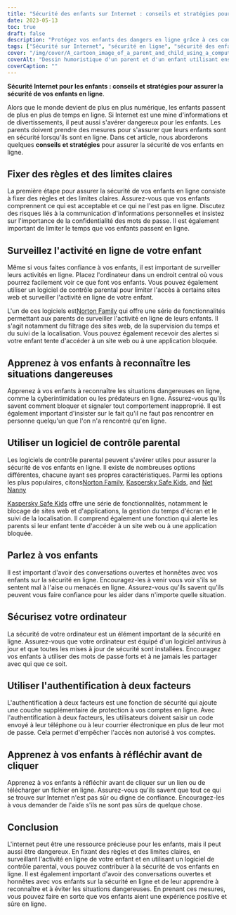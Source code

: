 ```yaml
---
title: "Sécurité des enfants sur Internet : conseils et stratégies pour assurer la sécurité de vos enfants en ligne"
date: 2023-05-13
toc: true
draft: false
description: "Protégez vos enfants des dangers en ligne grâce à ces conseils et stratégies de sécurité sur Internet."
tags: ["Sécurité sur Internet", "sécurité en ligne", "sécurité des enfants", "contrôle parental", "cyberintimidation", "alphabétisation numérique", "prédateurs en ligne", "médias sociaux", "jeux", "appareils mobiles", "vie privée", "sécurité", "utilisation sûre de l'internet", "conseils en matière de sécurité sur internet", "protéger les enfants en ligne", "l'éducation des enfants à l'ère numérique", "protection de la vie privée en ligne pour les enfants", "dangers en ligne pour les enfants", "habitudes sûres en matière d'internet", "éducation à la sécurité sur internet"]
cover: "/img/cover/A_cartoon_image_of_a_parent_and_child_using_a_computer.png"
coverAlt: "Dessin humoristique d'un parent et d'un enfant utilisant ensemble un ordinateur, l'enfant tenant une loupe et le parent pointant l'écran."
coverCaption: ""
---
```


**Sécurité Internet pour les enfants : conseils et stratégies pour assurer la sécurité de vos enfants en ligne**.

Alors que le monde devient de plus en plus numérique, les enfants passent de plus en plus de temps en ligne. Si Internet est une mine d'informations et de divertissements, il peut aussi s'avérer dangereux pour les enfants. Les parents doivent prendre des mesures pour s'assurer que leurs enfants sont en sécurité lorsqu'ils sont en ligne. Dans cet article, nous aborderons quelques **conseils et stratégies** pour assurer la sécurité de vos enfants en ligne.

## Fixer des règles et des limites claires

La première étape pour assurer la sécurité de vos enfants en ligne consiste à fixer des règles et des limites claires. Assurez-vous que vos enfants comprennent ce qui est acceptable et ce qui ne l'est pas en ligne. Discutez des risques liés à la communication d'informations personnelles et insistez sur l'importance de la confidentialité des mots de passe. Il est également important de limiter le temps que vos enfants passent en ligne.

## Surveillez l'activité en ligne de votre enfant

Même si vous faites confiance à vos enfants, il est important de surveiller leurs activités en ligne. Placez l'ordinateur dans un endroit central où vous pourrez facilement voir ce que font vos enfants. Vous pouvez également utiliser un logiciel de contrôle parental pour limiter l'accès à certains sites web et surveiller l'activité en ligne de votre enfant.

L'un de ces logiciels est[Norton Family](https://us.norton.com/norton-family-premier) qui offre une série de fonctionnalités permettant aux parents de surveiller l'activité en ligne de leurs enfants. Il s'agit notamment du filtrage des sites web, de la supervision du temps et du suivi de la localisation. Vous pouvez également recevoir des alertes si votre enfant tente d'accéder à un site web ou à une application bloquée.

## Apprenez à vos enfants à reconnaître les situations dangereuses

Apprenez à vos enfants à reconnaître les situations dangereuses en ligne, comme la cyberintimidation ou les prédateurs en ligne. Assurez-vous qu'ils savent comment bloquer et signaler tout comportement inapproprié. Il est également important d'insister sur le fait qu'il ne faut pas rencontrer en personne quelqu'un que l'on n'a rencontré qu'en ligne.

## Utiliser un logiciel de contrôle parental

Les logiciels de contrôle parental peuvent s'avérer utiles pour assurer la sécurité de vos enfants en ligne. Il existe de nombreuses options différentes, chacune ayant ses propres caractéristiques. Parmi les options les plus populaires, citons[Norton Family](https://us.norton.com/norton-family-premier), [Kaspersky Safe Kids](https://www.kaspersky.com/safe-kids), and [Net Nanny](https://www.netnanny.com/)

[Kaspersky Safe Kids](https://www.kaspersky.com/safe-kids) offre une série de fonctionnalités, notamment le blocage de sites web et d'applications, la gestion du temps d'écran et le suivi de la localisation. Il comprend également une fonction qui alerte les parents si leur enfant tente d'accéder à un site web ou à une application bloquée.

## Parlez à vos enfants

Il est important d'avoir des conversations ouvertes et honnêtes avec vos enfants sur la sécurité en ligne. Encouragez-les à venir vous voir s'ils se sentent mal à l'aise ou menacés en ligne. Assurez-vous qu'ils savent qu'ils peuvent vous faire confiance pour les aider dans n'importe quelle situation.

## Sécurisez votre ordinateur

La sécurité de votre ordinateur est un élément important de la sécurité en ligne. Assurez-vous que votre ordinateur est équipé d'un logiciel antivirus à jour et que toutes les mises à jour de sécurité sont installées. Encouragez vos enfants à utiliser des mots de passe forts et à ne jamais les partager avec qui que ce soit.

## Utiliser l'authentification à deux facteurs

L'authentification à deux facteurs est une fonction de sécurité qui ajoute une couche supplémentaire de protection à vos comptes en ligne. Avec l'authentification à deux facteurs, les utilisateurs doivent saisir un code envoyé à leur téléphone ou à leur courrier électronique en plus de leur mot de passe. Cela permet d'empêcher l'accès non autorisé à vos comptes.

## Apprenez à vos enfants à réfléchir avant de cliquer

Apprenez à vos enfants à réfléchir avant de cliquer sur un lien ou de télécharger un fichier en ligne. Assurez-vous qu'ils savent que tout ce qui se trouve sur Internet n'est pas sûr ou digne de confiance. Encouragez-les à vous demander de l'aide s'ils ne sont pas sûrs de quelque chose.

## Conclusion

L'internet peut être une ressource précieuse pour les enfants, mais il peut aussi être dangereux. En fixant des règles et des limites claires, en surveillant l'activité en ligne de votre enfant et en utilisant un logiciel de contrôle parental, vous pouvez contribuer à la sécurité de vos enfants en ligne. Il est également important d'avoir des conversations ouvertes et honnêtes avec vos enfants sur la sécurité en ligne et de leur apprendre à reconnaître et à éviter les situations dangereuses. En prenant ces mesures, vous pouvez faire en sorte que vos enfants aient une expérience positive et sûre en ligne.
